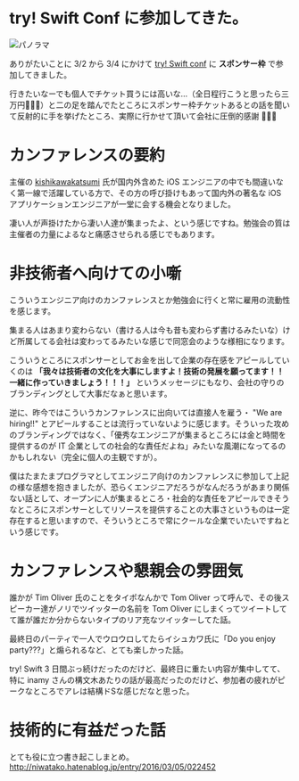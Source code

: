 try! Swift Conf に参加してきた。
=========

![パノラマ](img/IMG_3088.JPG)

ありがたいことに 3/2 から 3/4 にかけて [try! Swift conf](http://www.tryswiftconf.com/) に **スポンサー枠** で参加してきました。

行きたいなーでも個人でチケット買うには高いな…（全日程行こうと思ったら三万円:money_with_wings::money_with_wings::money_with_wings:）と二の足を踏んでたところにスポンサー枠チケットあるとの話を聞いて反射的に手を挙げたところ、実際に行かせて頂いて会社に圧倒的感謝 :pray::pray::pray:


# カンファレンスの要約

主催の [kishikawakatsumi](https://github.com/kishikawakatsumi) 氏が国内外含めた iOS エンジニアの中でも間違いなく第一線で活躍している方で、その方の呼び掛けもあって国内外の著名な iOS アプリケーションエンジニアが一堂に会する機会となりました。

凄い人が声掛けたから凄い人達が集まったよ、という感じですね。勉強会の質は主催者の力量によるなと痛感させられる感じでもあります。


# 非技術者へ向けての小噺

こういうエンジニア向けのカンファレンスとか勉強会に行くと常に雇用の流動性を感じます。

集まる人はあまり変わらない（書ける人は今も昔も変わらず書けるみたいな）けど所属してる会社は変わってるみたいな感じで同窓会のような様相になります。

こういうところにスポンサーとしてお金を出して企業の存在感をアピールしていくのは **「我々は技術者の文化を大事にしますよ！技術の発展を願ってます！！一緒に作っていきましょう！！！」** というメッセージにもなり、会社の守りのブランディングとして大事だなぁと思います。

逆に、昨今ではこういうカンファレンスに出向いては直接人を雇う・ "We are hiring!!" とアピールすることは流行っていないように感じます。そういった攻めのブランディングではなく、「優秀なエンジニアが集まるところには金と時間を提供するのが IT 企業としての社会的な責任だよね」みたいな風潮になってるのかもしれない（完全に個人の主観ですが）。

僕はたまたまプログラマとしてエンジニア向けのカンファレンスに参加して上記の様な感想を抱きましたが、恐らくエンジニアだろうがなんだろうがあまり関係ない話として、オープンに人が集まるところ・社会的な責任をアピールできそうなところにスポンサーとしてリソースを提供することの大事さというものは一定存在すると思いますので、そういうところで常にクールな企業でいたいですねという感じです。



# カンファレンスや懇親会の雰囲気

誰かが Tim Oliver 氏のことをタイポなんかで Tom Oliver って呼んで、その後スピーカー達がノリでツイッターの名前を Tom Oliver にしまくってツイートしてて誰が誰だか分からないタイプのリア充なツイッターしてた話。

最終日のパーティで一人でウロウロしてたらイシュカワ氏に「Do you enjoy party???」と煽られるなど、とても楽しかった話。

try! Swift 3 日間ぶっ続けだったのだけど、最終日に重たい内容が集中してて、特に inamy さんの構文木あたりの話が最高だったのだけど、参加者の疲れがピークなところでアレは結構ドSな感じだなと思った。


# 技術的に有益だった話

とても役に立つ書き起こしまとめ。
http://niwatako.hatenablog.jp/entry/2016/03/05/022452
